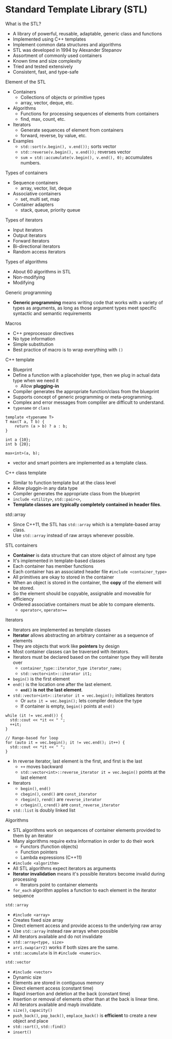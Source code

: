# Standard Template Library (STL)

What is the STL?
- A library of powerful, reusable, adaptable, generic class and functions
- Implemented using C++ templates
- Implement common data structures and algorithms
- STL was developed in 1994 by Alexander Stepanov
- Assortment of commonly used containers
- Known time and size complexity
- Tried and tested extensively
- Consistent, fast, and type-safe

Element of the STL
- Containers
  - Collections of objects or primitive types
  - array, vector, deque, etc.
- Algorithms
  - Functions for processing sequences of elements from containers
  - find, max, count, etc.
- Iterators
  - Generate sequences of element from containers
  - forward, reverse, by value, etc.
- Examples
  - `std::sort(v.begin(), v.end());` sorts vector
  - `std::reverse(v.begin(), v.end());` reverses vector
  - `sum = std::accumulate(v.begin(), v.end(), 0);` accumulates numbers.

Types of containers
- Sequence containers
  - array, vector, list, deque
- Associative containers
  - set, multi set, map
- Container adapters
  - stack, queue, priority queue

Types of iterators
- Input iterators
- Output iterators
- Forward iterators
- Bi-directional iterators
- Random access iterators

Types of algorithms
- About 60 algorithms in STL
- Non-modifying
- Modifying

Generic programming
- **Generic programming** means writing code that works with a variety of types as arguments, as long as those argument types meet specific syntactic and semantic requirements

Macros
- C++ preprocessor directives
- No type information
- Simple substitution
- Best practice of macro is to wrap everything with `()`

C++ template
- Blueprint
- Define a function with a placeholder type, then we plug in actual data type when we need it
  - Allow **plugging-in**
- Compiler generates the appropriate function/class from the blueprint
- Supports concept of generic programming or meta-programming.
- Complex and error messages from compliler are difficult to understand.
- `typename` or `class`
```
template <typename T>
T max(T a, T b) {
    return (a > b) ? a : b;
}

int a {10};
int b {20};

max<int>(a, b);
```
- vector and smart pointers are implemented as a template class.

C++ class template
- Similar to function template but at the class level
- Allow pluggin-in any data type
- Compiler generates the appropriate class from the blueprint
- `include <utility>`, `std::pair<>`, 
- **Template classes are typically completely contained in header files**.

std::array
- Since C++11, the STL has `std::array` which is a template-based array class.
- Use `std::array` instead of raw arrays whenever possible.

STL containers
- **Container** is data structure that can store object of almost any type
- It's implemented in template-based classes
- Each container has member functions
- Each container has an associated header file `#include <container_type>`
- All primitives are okay to stored in the container
- When an object is stored in the container, the **copy** of the element will be stored.
- So the element should be copyable, assignable and moveable for efficiency
- Ordered associative containers must be able to compare elements.
  - `operator<`, `operator==`

Iterators
- Iterators are implemented as template classes
- **Iterator** allows abstracting an arbitrary container as a sequence of elements
- They are objects that work like **pointers** by design
- Most container classes can be traversed with iterators.
- Iterators must be declared based on the container type they will iterate over
  - `container_type::iterator_type iterator_name;`
  - `std::vector<int>::iterator it1;`
- `begin()` is the first element
- `end()` is the location one after the last element.
  - **`end()` is not the last element**. 
- `std::vector<int>::iterator it = vec.begin();` initializes iterators
  - Or `auto it = vec.begin();` lets compiler deduce the type
  - If container is empty, `begin()` points at `end()`
```
while (it != vec.end()) {
  std::cout << *it << " ";
  ++it;
}

// Range-based for loop
for (auto it = vec.begin(); it != vec.end(); it++) {
  std::cout << *it << " ";
}
```
- In reverse iterator, last element is the first, and first is the last
  - `++` moves backward
  - `std::vector<int>::reverse_iterator it = vec.begin()` points at the last element
- Iterators
  - `begin()`, `end()`
  - `cbegin()`, `cend()` are `const_iterator`
  - `rbegin()`, `rend()` are `reverse_iterator`
  - `crbegin()`, `crend()` are `const_reverse_iterator`
- `std::list` is doubly linked list
  
Algorithms
- STL algorithms work on sequences of container elements provided to them by an iterator
- Many algorithms require extra information in order to do their work
  - Functors (function objects)
  - Function pointers
  - Lambda expressions (C++11)
- `#include <algorithm>`
- All STL algorithms expect iterators as arguments
- **Iterator invalidation** means it's possible iterators become invalid during processing
  - Iterators point to container elements
- `for_each` algorithm applies a function to each element in the iterator sequence 

`std::array`
- `#include <array>`
- Creates fixed size array
- Direct element access and provide access to the underlying raw array
- Use `std::array` instead raw arrays when possible
- All iterators available and do not invalidate
- `std::array<type, size>`
- `arr1.swap(arr2)` works if both sizes are the same.
- `std::accumulate` is in `#include <numeric>`.

`std::vector`
- `#include <vector>`
- Dynamic size
- Elements are stored in contiguous memory
- Direct element access (constant time)
- Rapid insertion and deletion at the back (constant time)
- Insertion or removal of elements other than at the back is linear time.
- All iterators available and mayb invalidate.
- `size()`, `capacity()` 
- `push_back()`, `pop_back()`, `emplace_back()` is **efficient** to create a new object and place
- `std::sort()`, `std::find()`
- `insert()`